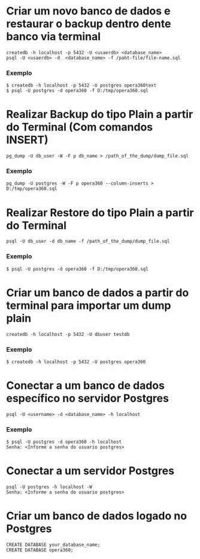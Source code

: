 # Criar um novo banco de dados e restaurar o backup dentro dente banco via terminal
```
createdb -h localhost -p 5432 -U <usaerdb> <database_name>
psql -U <usaerdb> -d  <database_name> -f /paht-file/file-name.sql
```
### Exemplo
```
$ createdb -h localhost -p 5432 -U postgres opera360text
$ psql -U postgres -d opera360 -f D:/tmp/opera360.sql
```

# Realizar Backup do tipo Plain a partir do Terminal (Com comandos INSERT)
```
pg_dump -U db_user -W -F p db_name > /path_of_the_dump/dump_file.sql
```
### Exemplo
```
pg_dump -U postgres -W -F p opera360 --column-inserts > D:/tmp/opera360.sql
```

# Realizar Restore do tipo Plain a partir do Terminal
```
psql -U db_user -d db_name -f /path_of_the_dump/dump_file.sql
```
### Exemplo
```
$ psql -U postgres -d opera360 -f D:/tmp/opera360.sql
```

# Criar um banco de dados a partir do terminal para importar um dump plain
```
createdb -h localhost -p 5432 -U dbuser testdb
```
### Exemplo
```
$ createdb -h localhost -p 5432 -U postgres opera360
```

# Conectar a um banco de dados específico no servidor  Postgres
```
psql -U <username> -d <database_name> -h localhost
```
### Exemplo
```
$ psql -U postgres -d opera360 -h localhost
Senha: <Informe a senha do usuario postgres>
```

# Conectar a um servidor Postgres
```
psql -U postgres -h localhost -W
Senha: <Informe a senha do usuario postgres>
```

# Criar um banco de dados logado no Postgres 
```
CREATE DATABASE your_database_name;
CREATE DATABASE opera360;
```
